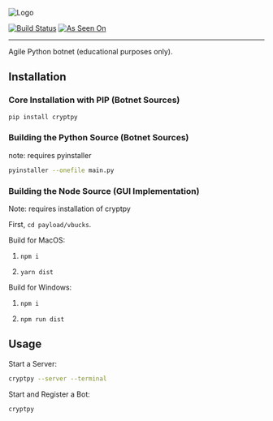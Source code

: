 ![Logo](http://mattnappo.com/crypt.png)

[![Build Status](https://travis-ci.com/dowlandaiello/CryptPy.js.svg?branch=master)](https://travis-ci.com/dowlandaiello/CryptPy.js)
[![As Seen On](https://img.shields.io/badge/As%20Seen%20On-GitHub,%20PyPi,%20NPM,%20Google%20Chrome-brightgreen.svg)](https://img.shields.io/badge/As%20Seen%20On-GitHub-brightgreen.svg)
___

Agile Python botnet (educational purposes only).

## Installation

### Core Installation with PIP (Botnet Sources)

```BASH
pip install cryptpy
```

### Building the Python Source (Botnet Sources)

note: requires pyinstaller

```BASH
pyinstaller --onefile main.py
```

### Building the Node Source (GUI Implementation)

Note: requires installation of cryptpy

First, `cd payload/vbucks`.

Build for MacOS:

1. `npm i`

2. `yarn dist`

Build for Windows:

1. `npm i`

2. `npm run dist`

## Usage

Start a Server:

```bash
cryptpy --server --terminal
```

Start and Register a Bot:

```bash
cryptpy
```
